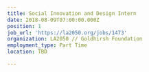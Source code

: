 ```yaml
---
title: Social Innovation and Design Intern
date: 2018-08-09T07:00:00.000Z
position: 1
job_url: 'https://la2050.org/jobs/1473'
organization: LA2050 // Goldhirsh Foundation
employment_type: Part Time
location: TBD

---
```

